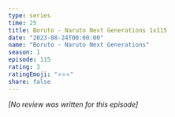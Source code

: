 ```yaml
---
type: series
time: 25
title: Boruto - Naruto Next Generations 1x115
date: "2023-08-24T00:00:00"
name: "Boruto - Naruto Next Generations"
season: 1
episode: 115
rating: 3
ratingEmoji: "⭐️⭐️⭐️"
share: false
---
```


_[No review was written for this episode]_